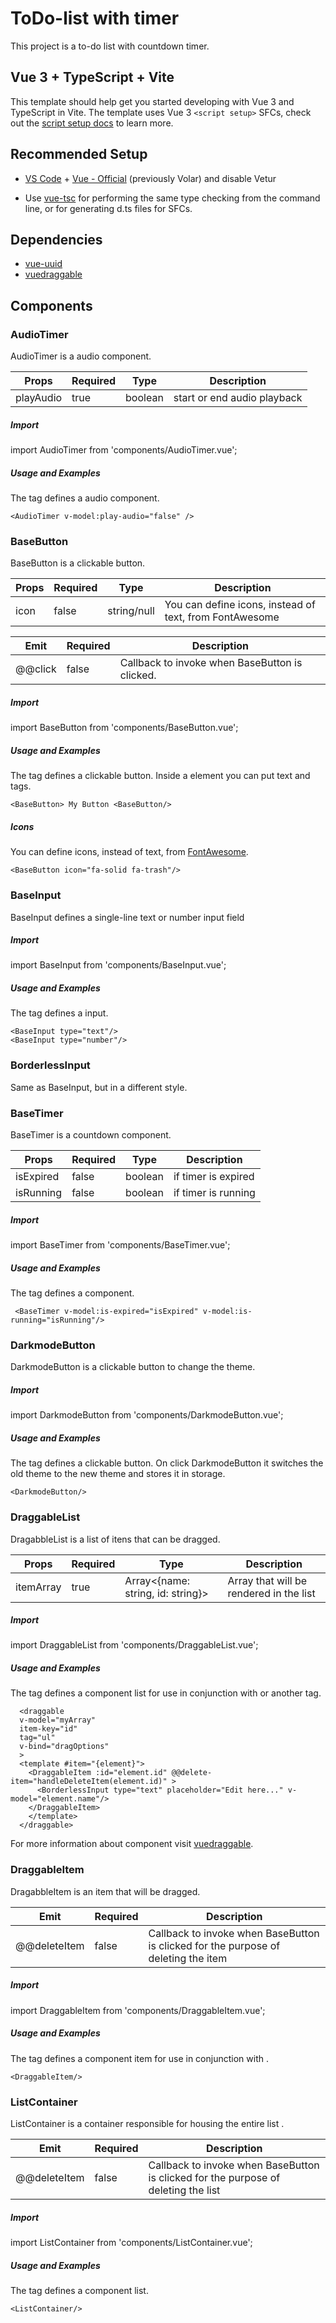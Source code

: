 # ToDo-list with timer
This project is a to-do list with countdown timer.

## Vue 3 + TypeScript + Vite

This template should help get you started developing with Vue 3 and TypeScript in Vite. The template uses Vue 3 `<script setup>` SFCs, check out the [script setup docs](https://v3.vuejs.org/api/sfc-script-setup.html#sfc-script-setup) to learn more.

## Recommended Setup

- [VS Code](https://code.visualstudio.com/) + [Vue - Official](https://marketplace.visualstudio.com/items?itemName=Vue.volar) (previously Volar) and disable Vetur

- Use [vue-tsc](https://github.com/vuejs/language-tools/tree/master/packages/tsc) for performing the same type checking from the command line, or for generating d.ts files for SFCs.

## Dependencies

- [vue-uuid](https://github.com/VitorLuizC/vue-uuid)
- [vuedraggable](https://github.com/SortableJS/vue.draggable.next)

## Components

### AudioTimer
AudioTimer is a audio component.

| Props  | Required  | Type |  Description
|---|---|---|---|
| playAudio  | true  | boolean  | start or end audio playback |

##### Import
import AudioTimer from 'components/AudioTimer.vue';
##### Usage and Examples
The <AudioTimer/> tag defines a audio component.
```
<AudioTimer v-model:play-audio="false" />
```

### BaseButton
BaseButton is a clickable button.

| Props  | Required  | Type |  Description
|---|---|---|---|
| icon  | false  | string/null  | You can define icons, instead of text, from FontAwesome |

| Emit  | Required  | Description |  
|---|---|---|
| @@click  | false  | Callback to invoke when BaseButton is clicked.  | 

##### Import
import BaseButton from 'components/BaseButton.vue';
##### Usage and Examples
The <BaseButton/> tag defines a clickable button.
Inside a <BaseButton/> element you can put text and tags.
```
<BaseButton> My Button <BaseButton/>
```

##### Icons
You can define icons, instead of text, from [FontAwesome](https://fontawesome.com/).
```
<BaseButton icon="fa-solid fa-trash"/>
```

### BaseInput
BaseInput defines a single-line text or number input field

##### Import
import BaseInput from 'components/BaseInput.vue';
##### Usage and Examples
The <BaseInput/> tag defines a input.
```
<BaseInput type="text"/>
<BaseInput type="number"/>
```

### BorderlessInput
Same as BaseInput, but in a different style.
 
### BaseTimer
BaseTimer is a countdown component.

| Props  | Required  | Type |  Description
|---|---|---|---|
| isExpired  | false  | boolean  | if timer is expired |
| isRunning  | false  | boolean  | if timer is running |

##### Import
import BaseTimer from 'components/BaseTimer.vue';
##### Usage and Examples
The <BaseTimer/> tag defines a component.
```
 <BaseTimer v-model:is-expired="isExpired" v-model:is-running="isRunning"/>
```
### DarkmodeButton
DarkmodeButton  is a clickable button to change the theme.

##### Import
import DarkmodeButton from 'components/DarkmodeButton.vue';
##### Usage and Examples
The <DarkmodeButton/> tag defines a clickable button.
On click DarkmodeButton it switches the old theme to the new theme and stores it in storage.

```
<DarkmodeButton/>
```

### DraggableList
DragabbleList is a list of itens that can be dragged.

| Props  | Required  | Type |  Description
|---|---|---|---|
| itemArray  | true  | Array<{name: string, id: string}>  | Array that will be rendered in the list |


##### Import
import DraggableList from 'components/DraggableList.vue';
##### Usage and Examples
The <DraggableList> tag defines a component list for use in conjunction with <DraggableItem/> or another tag.
```
  <draggable 
  v-model="myArray" 
  item-key="id" 
  tag="ul"
  v-bind="dragOptions"
  >
  <template #item="{element}">
    <DraggableItem :id="element.id" @@delete-item="handleDeleteItem(element.id)" >
      <BorderlessInput type="text" placeholder="Edit here..." v-model="element.name"/>
    </DraggableItem>
    </template>
  </draggable>
```
For more information about <Draggable/> component visit  [vuedraggable](https://github.com/SortableJS/vue.draggable.next).

### DraggableItem
DragabbleItem is an item that will be dragged.

| Emit  | Required  | Description |  
|---|---|---|
| @@deleteItem  | false  | Callback to invoke when BaseButton is clicked for the purpose of deleting the item  | 
##### Import
import DraggableItem from 'components/DraggableItem.vue';
##### Usage and Examples
The <DraggableItem/> tag defines a component item for use in conjunction with <DraggableList/>.
```
<DraggableItem/>
```

### ListContainer
ListContainer is a container responsible for housing the entire list .

| Emit  | Required  | Description |  
|---|---|---|
| @@deleteItem  | false  | Callback to invoke when BaseButton is clicked for the purpose of deleting the list  | 
##### Import
import ListContainer from 'components/ListContainer.vue';
##### Usage and Examples
The <ListContainer/> tag defines a component list.
```
<ListContainer/>
```

